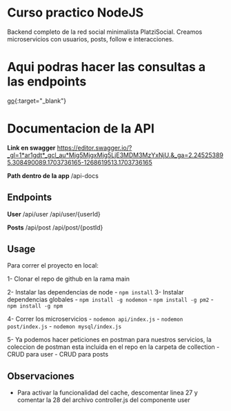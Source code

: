 # Curso practico NodeJS
Backend completo de la red social minimalista PlatziSocial. Creamos microservicios con usuarios, posts, follow e interacciones.

# Aqui podras hacer las consultas a las endpoints
[go](https://vercel.com/victor-guzmans-projects/curso-practico-node-js){:target="_blank"}

# Documentacion de la API

**Link en swagger**
https://editor.swagger.io/?_gl=1*ar1gdt*_gcl_au*Mjg5MjgxMjg5LjE3MDM3MzYxNjU.&_ga=2.245253895.308490089.1703736165-1268619513.1703736165

**Path dentro de la app**
/api-docs


## Endpoints

**User**
/api/user
/api/user/{userId}

**Posts**
/api/post
/api/post/{postId}

## Usage
Para correr el proyecto en local:

1- Clonar el repo de github en la rama main

2- Instalar las dependencias de node 
    - ```npm install```
3- Instalar dependencias globales
    - ```npm install -g nodemon```
    - ```npm install -g pm2```
    - ```npm install -g npm```

4- Correr los microservicios
    - ```nodemon api/index.js```
    - ```nodemon post/index.js```
    - ```nodemon mysql/index.js```

5- Ya podemos hacer peticiones en postman para nuestros servicios, la coleccion de postman esta incluida en el repo en la carpeta de collection
    - CRUD para user
    - CRUD para posts 

## Observaciones
- Para activar la funcionalidad del cache, descomentar linea 27 y comentar la 28 del archivo controller.js del componente user